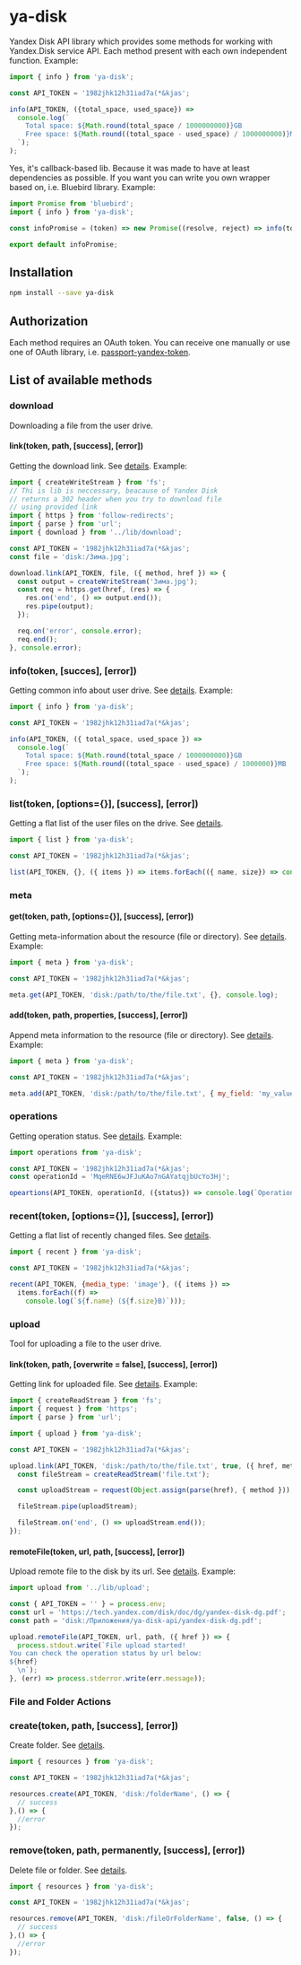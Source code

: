 # ya-disk

Yandex Disk API library which provides some methods for working with Yandex.Disk service API. Each method present with each own independent function. Example:

```javascript
import { info } from 'ya-disk';

const API_TOKEN = '1982jhk12h31iad7a(*&kjas';

info(API_TOKEN, ({total_space, used_space}) =>
  console.log(`
    Total space: ${Math.round(total_space / 1000000000)}GB
    Free space: ${Math.round((total_space - used_space) / 1000000000)}MB
  `);
);
```

Yes, it's callback-based lib. Because it was made to have at least dependencies as possible. If you want you can write you own wrapper based on, i.e. Bluebird library. Example:

```javascript
import Promise from 'bluebird';
import { info } from 'ya-disk';

const infoPromise = (token) => new Promise((resolve, reject) => info(token, resolve, reject));

export default infoPromise;
```

## Installation

```sh
npm install --save ya-disk
```

## Authorization

Each method requires an OAuth token. You can receive one manually or use one of OAuth library, i.e. [passport-yandex-token](https://github.com/ghaiklor/passport-yandex-token).

## List of available methods

### download

Downloading a file from the user drive.

#### link(token, path, [success], [error])

Getting the download link. See [details](https://tech.yandex.ru/disk/api/reference/content-docpage/#url-request). Example:

```javascript
import { createWriteStream } from 'fs';
// Thi is lib is neccessary, beacause of Yandex Disk
// returns a 302 header when you try to download file
// using provided link
import { https } from 'follow-redirects';
import { parse } from 'url';
import { download } from '../lib/download';

const API_TOKEN = '1982jhk12h31iad7a(*&kjas';
const file = 'disk:/Зима.jpg';

download.link(API_TOKEN, file, ({ method, href }) => {
  const output = createWriteStream('Зима.jpg');
  const req = https.get(href, (res) => {
    res.on('end', () => output.end());
    res.pipe(output);
  });

  req.on('error', console.error);
  req.end();
}, console.error);
```

### info(token, [succes], [error])

Getting common info about user drive. See [details](https://tech.yandex.ru/disk/api/reference/capacity-docpage/). Example:

```javascript
import { info } from 'ya-disk';

const API_TOKEN = '1982jhk12h31iad7a(*&kjas';

info(API_TOKEN, ({ total_space, used_space }) =>
  console.log(`
    Total space: ${Math.round(total_space / 1000000000)}GB
    Free space: ${Math.round((total_space - used_space) / 1000000)}MB
  `);
);

```

### list(token, [options={}], [success], [error])

Getting a flat list of the user files on the drive. See [details](https://tech.yandex.ru/disk/api/reference/all-files-docpage/).

```javascript
import { list } from 'ya-disk';

const API_TOKEN = '1982jhk12h31iad7a(*&kjas';

list(API_TOKEN, {}, ({ items }) => items.forEach(({ name, size}) => console.log('%s: %dB', name, size)));
```

### meta

#### get(token, path, [options={}], [success], [error])

Getting meta-information about the resource (file or directory). See [details](https://tech.yandex.ru/disk/api/reference/meta-docpage/). Example:

```javascript
import { meta } from 'ya-disk';

const API_TOKEN = '1982jhk12h31iad7a(*&kjas';

meta.get(API_TOKEN, 'disk:/path/to/the/file.txt', {}, console.log);
```

#### add(token, path, properties, [success], [error])

Append meta information to the resource (file or directory). See [details](https://tech.yandex.ru/disk/api/reference/meta-add-docpage/). Example:

```javascript
import { meta } from 'ya-disk';

const API_TOKEN = '1982jhk12h31iad7a(*&kjas';

meta.add(API_TOKEN, 'disk:/path/to/the/file.txt', { my_field: 'my_value' });
```

### operations

Getting operation status. See [details](https://tech.yandex.ru/disk/api/reference/operations-docpage/). Example:

```javascript
import operations from 'ya-disk';

const API_TOKEN = '1982jhk12h31iad7a(*&kjas';
const operationId = 'MqeRNE6wJFJuKAo7nGAYatqjbUcYo3Hj';

opeartions(API_TOKEN, operationId, ({status}) => console.log(`Operation ${opeartionId} ${status}`));
```


### recent(token, [options={}], [success], [error])

Getting a flat list of recently changed files. See [details](https://tech.yandex.ru/disk/api/reference/recent-upload-docpage/).

```javascript
import { recent } from 'ya-disk';

const API_TOKEN = '1982jhk12h31iad7a(*&kjas';

recent(API_TOKEN, {media_type: 'image'}, ({ items }) =>
  items.forEach((f) =>
    console.log(`${f.name} (${f.size}B)`)));
```

### upload

Tool for uploading a file to the user drive.

#### link(token, path, [overwrite = false], [success], [error])

Getting link for uploaded file. See [details](https://tech.yandex.ru/disk/api/reference/upload-docpage/#url-request). Example:

```javascript
import { createReadStream } from 'fs';
import { request } from 'https';
import { parse } from 'url';

import { upload } from 'ya-disk';

const API_TOKEN = '1982jhk12h31iad7a(*&kjas';

upload.link(API_TOKEN, 'disk:/path/to/the/file.txt', true, ({ href, method }) => {
  const fileStream = createReadStream('file.txt');

  const uploadStream = request(Object.assign(parse(href), { method }));

  fileStream.pipe(uploadStream);

  fileStream.on('end', () => uploadStream.end());
});
```

#### remoteFile(token, url, path, [success], [error])

Upload remote file to the disk by its url. See [details](https://tech.yandex.ru/disk/api/reference/upload-ext-docpage/). Example:

```javascript
import upload from '../lib/upload';

const { API_TOKEN = '' } = process.env;
const url = 'https://tech.yandex.com/disk/doc/dg/yandex-disk-dg.pdf';
const path = 'disk:/Приложения/ya-disk-api/yandex-disk-dg.pdf';

upload.remoteFile(API_TOKEN, url, path, ({ href }) => {
  process.stdout.write(`File upload started!
You can check the operation status by url below:
${href}
  \n`);
}, (err) => process.stderror.write(err.message));
```
### File and Folder Actions

### create(token, path, [success], [error])

Create folder. See [details](https://tech.yandex.com/disk/api/reference/create-folder-docpage/).

```javascript
import { resources } from 'ya-disk';

const API_TOKEN = '1982jhk12h31iad7a(*&kjas';

resources.create(API_TOKEN, 'disk:/folderName', () => {
  // success
},() => {
  //error
});
```
### remove(token, path, permanently, [success], [error])

Delete file or folder. See [details](https://tech.yandex.com/disk/api/reference/delete-docpage/).

```javascript
import { resources } from 'ya-disk';

const API_TOKEN = '1982jhk12h31iad7a(*&kjas';

resources.remove(API_TOKEN, 'disk:/fileOrFolderName', false, () => {
  // success
},() => {
  //error
});